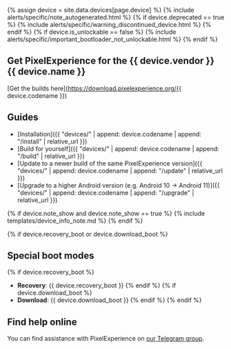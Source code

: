 {% assign device = site.data.devices[page.device] %}
{% include alerts/specific/note_autogenerated.html %}
{% if device.deprecated == true %}
{% include alerts/specific/warning_discontinued_device.html %}
{% endif %}
{% if device.is_unlockable == false %}
{% include alerts/specific/important_bootloader_not_unlockable.html %}
{% endif %}

## Get PixelExperience for the {{ device.vendor }} {{ device.name }}
[Get the builds here](https://download.pixelexperience.org/{{ device.codename }})

## Guides

- [Installation]({{ "devices/" | append: device.codename | append: "/install" | relative_url }})
- [Build for yourself]({{ "devices/" | append: device.codename | append: "/build" | relative_url }})
- [Update to a newer build of the same PixelExperience version]({{ "devices/" | append: device.codename | append: "/update" | relative_url }})
- [Upgrade to a higher Android version (e.g. Android 10 -> Android 11)]({{ "devices/" | append: device.codename | append: "/upgrade" | relative_url }})

{% if device.note_show and device.note_show == true %}
{% include templates/device_info_note.md %}
{% endif %}

{% if device.recovery_boot or device.download_boot %}
## Special boot modes

{% if device.recovery_boot %}
* **Recovery**: {{ device.recovery_boot }}
{% endif %}
{% if device.download_boot %}
* **Download**: {{ device.download_boot }}
{% endif %}
{% endif %}

## Find help online

You can find assistance with PixelExperience on [our Telegram group](https://t.me/pixelexperiencechat).
